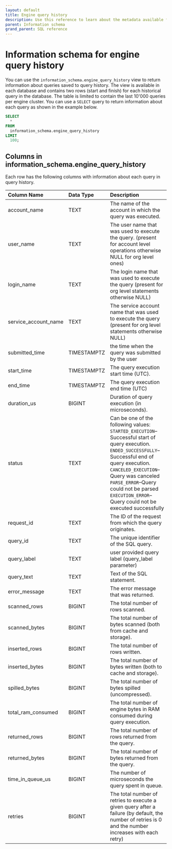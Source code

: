 ```yaml
---
layout: default
title: Engine query history
description: Use this reference to learn about the metadata available for historical queries in Firebolt.
parent: Information schema
grand_parent: SQL reference
---
```


# Information schema for engine query history

You can use the `information_schema.engine_query_history` view to return information about queries saved to query history. The view is available in each database and contains two rows (start and finish) for each historical query in the database. The table is limited to contain the last 10'000 queries per engine cluster. You can use a `SELECT` query to return information about each query as shown in the example below.

```sql
SELECT
  *
FROM
  information_schema.engine_query_history
LIMIT
  100;
```

## Columns in information_schema.engine_query_history

Each row has the following columns with information about each query in query history.

| Column Name            | Data Type   | Description                                                                                                                                                                                                                                                                                                                                  |
|:-----------------------|:------------|:---------------------------------------------------------------------------------------------------------------------------------------------------------------------------------------------------------------------------------------------------------------------------------------------------------------------------------------------|
| account_name           | TEXT        | The name of the account in which the query was executed.                                                                                                                                                                                                                                                                                     |
| user_name              | TEXT        | The user name that was used to execute the query. (present for account level operations otherwise NULL for org level ones)                                                                                                                                                                                                                   |
| login_name             | TEXT        | The login name that was used to execute the query (present for org level statements otherwise NULL)                                                                                                                                                                                                                                          |
| service_account_name   | TEXT        | The service account name that was used to execute the query (present for org level statements otherwise NULL)                                                                                                                                                                                                                                |
| submitted_time         | TIMESTAMPTZ | the time when the query was submitted by the user                                                                                                                                                                                                                                                                                            |
| start_time             | TIMESTAMPTZ | The query execution start time (UTC).                                                                                                                                                                                                                                                                                                        |
| end_time               | TIMESTAMPTZ | The query execution end time (UTC)                                                                                                                                                                                                                                                                                                           |
| duration_us          | BIGINT      | Duration of query execution (in microseconds).                                                                                                                                                                                                                                                                                               |
| status                 | TEXT        | Can be one of the following values:<br>`STARTED_EXECUTION`&ndash;Successful start of query execution.<br>`ENDED_SUCCESSFULLY`&ndash;Successful end of query execution.<br>`CANCELED_EXECUTION`&ndash;Query was canceled<br>`PARSE_ERROR`&ndash;Query could not be parsed<br>`EXECUTION_ERROR`&ndash;Query could not be executed successfully |
| request_id             | TEXT        | The ID of the request from which the query originates.                                                                                                                                                                                                                                                                                       |
| query_id               | TEXT        | The unique identifier of the SQL query.                                                                                                                                                                                                                                                                                                      |
| query_label            | TEXT        | user provided query label (query_label parameter)                                                                                                                                                                                                                                                                                            |
| query_text             | TEXT        | Text of the SQL statement.                                                                                                                                                                                                                                                                                                                   |
| error_message          | TEXT        | The error message that was returned.                                                                                                                                                                                                                                                                                                         |
| scanned_rows           | BIGINT      | The total number of rows scanned.                                                                                                                                                                                                                                                                                                            |
| scanned_bytes          | BIGINT      | The total number of bytes scanned (both from cache and storage).                                                                                                                                                                                                                                                                             |
| inserted_rows          | BIGINT      | The total number of rows written.                                                                                                                                                                                                                                                                                                            |
| inserted_bytes         | BIGINT      | The total number of bytes written (both to cache and storage).                                                                                                                                                                                                                                                                               |
| spilled_bytes          | BIGINT      | The total number of bytes spilled (uncompressed).                                                                                                                                                                                                                                                                                            |
| total_ram_consumed     | BIGINT      | The total number of engine bytes in RAM consumed during query execution.                                                                                                                                                                                                                                                                     |
| returned_rows          | BIGINT      | The total number of rows returned from the query.                                                                                                                                                                                                                                                                                            |
| returned_bytes         | BIGINT      | The total number of bytes returned from the query.                                                                                                                                                                                                                                                                                           |
| time_in_queue_us       | BIGINT      | The number of microseconds the query spent in queue.                                                                                                                                                                                                                                                                                         |
| retries                | BIGINT      | The total number of retries to execute a given query after a failure (by default, the number of retries is 0 and the number increases with each retry)                                                                                                                                                                                       |